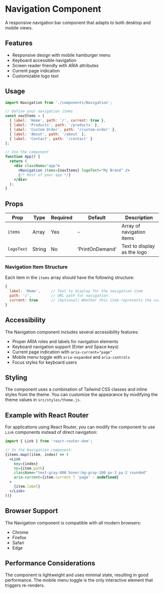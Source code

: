 # Navigation Component

A responsive navigation bar component that adapts to both desktop and mobile views.

## Features

- Responsive design with mobile hamburger menu
- Keyboard accessible navigation
- Screen reader friendly with ARIA attributes
- Current page indication
- Customizable logo text

## Usage

```jsx
import Navigation from './components/Navigation';

// Define your navigation items
const navItems = [
  { label: 'Home', path: '/', current: true },
  { label: 'Products', path: '/products' },
  { label: 'Custom Order', path: '/custom-order' },
  { label: 'About', path: '/about' },
  { label: 'Contact', path: '/contact' }
];

// Use the component
function App() {
  return (
    <div className="app">
      <Navigation items={navItems} logoText="My Brand" />
      {/* Rest of your app */}
    </div>
  );
}
```

## Props

| Prop | Type | Required | Default | Description |
|------|------|----------|---------|-------------|
| `items` | Array | Yes | - | Array of navigation items |
| `logoText` | String | No | 'PrintOnDemand' | Text to display as the logo |

### Navigation Item Structure

Each item in the `items` array should have the following structure:

```js
{
  label: 'Home',     // Text to display for the navigation item
  path: '/',         // URL path for navigation
  current: true      // (Optional) Whether this item represents the current page
}
```

## Accessibility

The Navigation component includes several accessibility features:

- Proper ARIA roles and labels for navigation elements
- Keyboard navigation support (Enter and Space keys)
- Current page indication with `aria-current="page"`
- Mobile menu toggle with `aria-expanded` and `aria-controls`
- Focus styles for keyboard users

## Styling

The component uses a combination of Tailwind CSS classes and inline styles from the theme. You can customize the appearance by modifying the theme values in `src/styles/theme.js`.

## Example with React Router

For applications using React Router, you can modify the component to use `Link` components instead of direct navigation:

```jsx
import { Link } from 'react-router-dom';

// In the Navigation component:
{items.map((item, index) => (
  <Link
    key={index}
    to={item.path}
    className="text-gray-800 hover:bg-gray-100 px-3 py-2 rounded"
    aria-current={item.current ? 'page' : undefined}
  >
    {item.label}
  </Link>
))}
```

## Browser Support

The Navigation component is compatible with all modern browsers:

- Chrome
- Firefox
- Safari
- Edge

## Performance Considerations

The component is lightweight and uses minimal state, resulting in good performance. The mobile menu toggle is the only interactive element that triggers re-renders.
